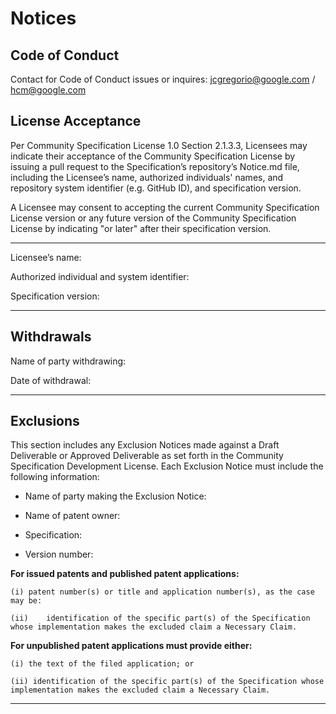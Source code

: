 # Notices

## Code of Conduct

Contact for Code of Conduct issues or inquires: jcgregorio@google.com / hcm@google.com

## License Acceptance

Per Community Specification License 1.0 Section 2.1.3.3, Licensees may indicate
their acceptance of the Community Specification License by issuing a pull
request to the Specification’s repository’s Notice.md file, including the
Licensee’s name, authorized individuals' names, and repository system identifier
(e.g. GitHub ID), and specification version.

A Licensee may consent to accepting the current Community Specification License
version or any future version of the Community Specification License by
indicating "or later" after their specification version.

---

Licensee’s name:

Authorized individual and system identifier:

Specification version:

---

## Withdrawals

Name of party withdrawing:

Date of withdrawal:

---

## Exclusions

This section includes any Exclusion Notices made against a Draft Deliverable or
Approved Deliverable as set forth in the Community Specification Development
License. Each Exclusion Notice must include the following information:

- Name of party making the Exclusion Notice:

- Name of patent owner:

- Specification:

- Version number:

**For issued patents and published patent applications:**

    (i)	patent number(s) or title and application number(s), as the case may be:

    (ii)	identification of the specific part(s) of the Specification whose implementation makes the excluded claim a Necessary Claim.

**For unpublished patent applications must provide either:**

    (i) the text of the filed application; or

    (ii) identification of the specific part(s) of the Specification whose implementation makes the excluded claim a Necessary Claim.

---
